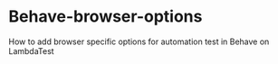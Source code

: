 # Behave-browser-options
How to add browser specific options for automation test in Behave on LambdaTest
